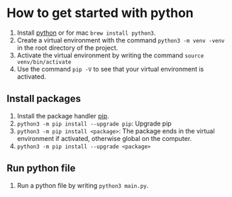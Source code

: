 # How to get started with python
1. Install [python](https://www.python.org/downloads/) or for mac `brew install python3`.
2. Create a virtual environment with the command `python3 -m venv -venv` in the root directory of the project. 
3. Activate the virtual environment by writing the command `source venv/bin/activate`
4. Use the command `pip -V` to see that your virtual environment is activated.

## Install packages 
1. Install the package handler [pip](https://pip.pypa.io/en/stable/installation/#get-pip-py).
2. `python3 -m pip install --upgrade pip`: Upgrade pip
3. `python3 -m pip install <package>`: The package ends in the virtual environment if activated, otherwise global on the computer.  
4. `python3 -m pip install --upgrade <package>`

## Run python file
1. Run a python file by writing `python3 main.py`.
